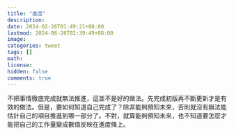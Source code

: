 ```yaml
---
title: "進度"
description: 
date: 2024-02-26T01:49:21+08:00
lastmod: 2024-06-26T02:39:49+08:00
image: 
categories: tweet
tags: []
math: 
license: 
hidden: false
comments: true
---
```


不把事情徹底完成就無法推進，這並不是好的做法。先完成初版再不斷更新才是有效的做法。但是，要如何知道自己完成了？除非能夠預知未來，否則就沒有辦法能估計自己的項目推進到哪一部分了。不對，就算能夠預知未來，也不知道要怎麼才能把自己的工作量變成數值反映在進度條上。


